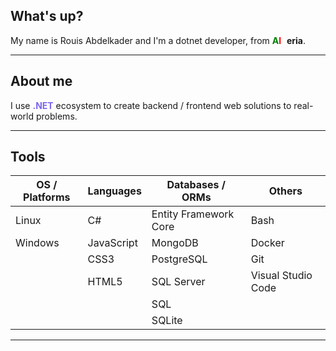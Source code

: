 ## What's up?

My name is Rouis Abdelkader and I'm a dotnet developer, from **<span style="color: green;">A</span><span style="color: red;">l</span><span style="color: white;">g</span>eria**.

---

## About me

I use **<span style="color: #7b68ee;">.NET</span>** ecosystem to create backend / frontend web solutions to real-world problems.

---

## Tools

| OS / Platforms | Languages | Databases / ORMs | Others |
|----------------|-----------|------------------|--------|
| Linux          | C#        | Entity Framework Core | Bash   |
| Windows        | JavaScript| MongoDB          | Docker |
|                | CSS3      | PostgreSQL       | Git    |
|                | HTML5     | SQL Server       | Visual Studio Code |
|                |           | SQL              |        |
|                |           | SQLite           |        |

---

